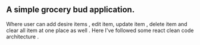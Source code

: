 ## A simple grocery bud application.

Where user can add desire items , edit item, update item , delete item and clear all item at one place as well . Here I've followed some react clean code architecture .
